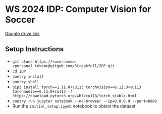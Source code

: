 # WS 2024 IDP: Computer Vision for Soccer
[Google drive link](https://drive.google.com/drive/folders/1Xk-h9kT8T02lWrnZvQBZrkcO-jCTNUFx?usp=drive_link)

## Setup Instructions
- `git clone https://<username>:<personal_token>@gitgub.com/Streakfull/IDP.git`
- `cd IDP`
- `poetry install`
- `poetry shell`
- `pip3 install torch==1.11.0+cu113 torchvision==0.12.0+cu113 torchaudio==0.11.0+cu113 -f https://download.pytorch.org/whl/cu113/torch_stable.html`
- `poetry run jupyter notebook --no-browser --ip=0.0.0.0 --port=8888`
- Run the `initial_setup.ipynb` notebook to obtain the dataset



